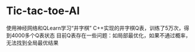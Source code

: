 # Tic-tac-toe-AI
使用神经网络和QLearn学习“井字棋”
C++实现的井字棋Q表，训练了5万次，得到4000多个Q表状态
目前Q表存在一些问题：如局部最优化，如果不通过概率，无法找到全局最优结果
